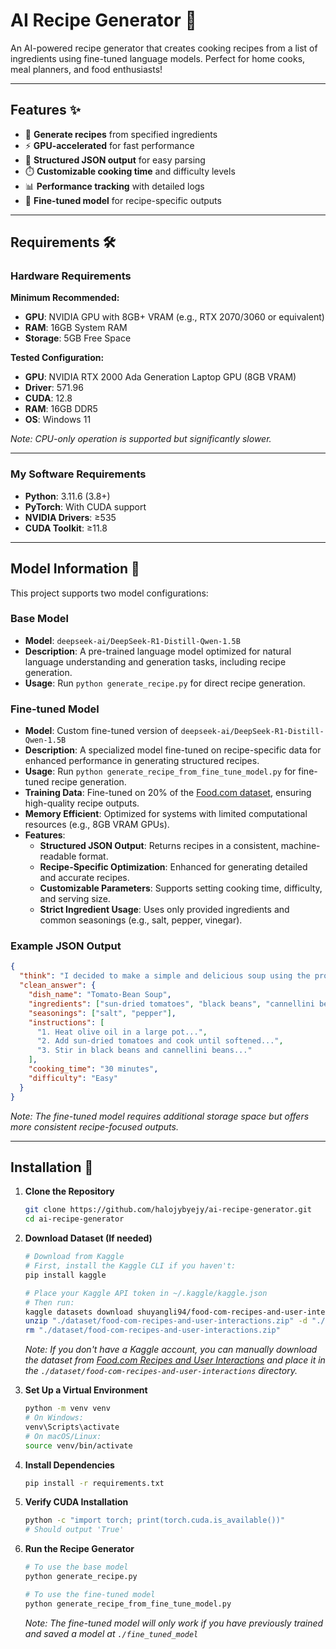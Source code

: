 # AI Recipe Generator 🍳

An AI-powered recipe generator that creates cooking recipes from a list of ingredients using fine-tuned language models. Perfect for home cooks, meal planners, and food enthusiasts!

---

## Features ✨

- 🍳 **Generate recipes** from specified ingredients
- ⚡ **GPU-accelerated** for fast performance
- 📄 **Structured JSON output** for easy parsing
- ⏱️ **Customizable cooking time** and difficulty levels
- 📊 **Performance tracking** with detailed logs
- 🧠 **Fine-tuned model** for recipe-specific outputs

---

## Requirements 🛠️

### Hardware Requirements

**Minimum Recommended:**
- **GPU**: NVIDIA GPU with 8GB+ VRAM (e.g., RTX 2070/3060 or equivalent)
- **RAM**: 16GB System RAM
- **Storage**: 5GB Free Space

**Tested Configuration:**
- **GPU**: NVIDIA RTX 2000 Ada Generation Laptop GPU (8GB VRAM)
- **Driver**: 571.96
- **CUDA**: 12.8
- **RAM**: 16GB DDR5
- **OS**: Windows 11

*Note: CPU-only operation is supported but significantly slower.*

---

### My Software Requirements

- **Python**: 3.11.6 (3.8+)
- **PyTorch**: With CUDA support
- **NVIDIA Drivers**: ≥535
- **CUDA Toolkit**: ≥11.8

---

## Model Information 🤖

This project supports two model configurations:

### Base Model
- **Model**: `deepseek-ai/DeepSeek-R1-Distill-Qwen-1.5B`
- **Description**: A pre-trained language model optimized for natural language understanding and generation tasks, including recipe generation.
- **Usage**: Run `python generate_recipe.py` for direct recipe generation.

### Fine-tuned Model
- **Model**: Custom fine-tuned version of `deepseek-ai/DeepSeek-R1-Distill-Qwen-1.5B`
- **Description**: A specialized model fine-tuned on recipe-specific data for enhanced performance in generating structured recipes.
- **Usage**: Run `python generate_recipe_from_fine_tune_model.py` for fine-tuned recipe generation.
- **Training Data**: Fine-tuned on 20% of the [Food.com dataset](https://www.kaggle.com/datasets/shuyangli94/food-com-recipes-and-user-interactions), ensuring high-quality recipe outputs.
- **Memory Efficient**: Optimized for systems with limited computational resources (e.g., 8GB VRAM GPUs).
- **Features**:
  - **Structured JSON Output**: Returns recipes in a consistent, machine-readable format.
  - **Recipe-Specific Optimization**: Enhanced for generating detailed and accurate recipes.
  - **Customizable Parameters**: Supports setting cooking time, difficulty, and serving size.
  - **Strict Ingredient Usage**: Uses only provided ingredients and common seasonings (e.g., salt, pepper, vinegar).

### Example JSON Output
```json
{
  "think": "I decided to make a simple and delicious soup using the provided ingredients...",
  "clean_answer": {
    "dish_name": "Tomato-Bean Soup",
    "ingredients": ["sun-dried tomatoes", "black beans", "cannellini beans", "scallion", "olive oil", "balsamic vinegar", "salt", "pepper"],
    "seasonings": ["salt", "pepper"],
    "instructions": [
      "1. Heat olive oil in a large pot...",
      "2. Add sun-dried tomatoes and cook until softened...",
      "3. Stir in black beans and cannellini beans..."
    ],
    "cooking_time": "30 minutes",
    "difficulty": "Easy"
  }
}
```

*Note: The fine-tuned model requires additional storage space but offers more consistent recipe-focused outputs.*

---

## Installation 🚀

1. **Clone the Repository**
    ```bash
    git clone https://github.com/halojybyejy/ai-recipe-generator.git
    cd ai-recipe-generator
    ```

2. **Download Dataset (If needed)**
    ```bash
    # Download from Kaggle
    # First, install the Kaggle CLI if you haven't:
    pip install kaggle

    # Place your Kaggle API token in ~/.kaggle/kaggle.json
    # Then run:
    kaggle datasets download shuyangli94/food-com-recipes-and-user-interactions -p ./dataset
    unzip "./dataset/food-com-recipes-and-user-interactions.zip" -d "./dataset/food-com-recipes-and-user-interactions"
    rm "./dataset/food-com-recipes-and-user-interactions.zip"
    ```

    *Note: If you don't have a Kaggle account, you can manually download the dataset from [Food.com Recipes and User Interactions](https://www.kaggle.com/datasets/shuyangli94/food-com-recipes-and-user-interactions) and place it in the `./dataset/food-com-recipes-and-user-interactions` directory.*

2. **Set Up a Virtual Environment**
    ```bash
    python -m venv venv
    # On Windows:
    venv\Scripts\activate
    # On macOS/Linux:
    source venv/bin/activate
    ```

3. **Install Dependencies**
    ```bash
    pip install -r requirements.txt
    ```

4. **Verify CUDA Installation**
    ```bash
    python -c "import torch; print(torch.cuda.is_available())"
    # Should output 'True'
    ```

5. **Run the Recipe Generator**
    ```bash
    # To use the base model
    python generate_recipe.py

    # To use the fine-tuned model
    python generate_recipe_from_fine_tune_model.py
    ```

    *Note: The fine-tuned model will only work if you have previously trained and saved a model at `./fine_tuned_model`*

